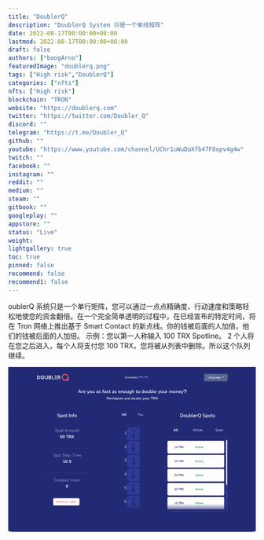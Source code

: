 ```yaml
---
title: "DoublerQ"
description: "DoublerQ System 只是一个单线矩阵"
date: 2022-08-17T00:00:00+08:00
lastmod: 2022-08-17T00:00:00+08:00
draft: false
authors: ["boogArno"]
featuredImage: "doublerq.png"
tags: ["High risk","DoublerQ"]
categories: ["nfts"]
nfts: ["High risk"]
blockchain: "TRON"
website: "https://doublerq.com"
twitter: "https://twitter.com/Doubler_Q"
discord: ""
telegram: "https://t.me/Doubler_Q"
github: ""
youtube: "https://www.youtube.com/channel/UChr1uWuDaXfb47F8opv4g4w"
twitch: ""
facebook: ""
instagram: ""
reddit: ""
medium: ""
steam: ""
gitbook: ""
googleplay: ""
appstore: ""
status: "Live"
weight: 
lightgallery: true
toc: true
pinned: false
recommend: false
recommend1: false
---
```

oublerQ 系统只是一个单行矩阵，您可以通过一点点精确度、行动速度和策略轻松地使您的资金翻倍。在一个完全简单透明的过程中，在已经宣布的特定时间，将在 Tron 网络上推出基于 Smart Contact 的新点线。你的钱被后面的人加倍，他们的钱被后面的人加倍。
示例：您以第一人称输入 100 TRX Spotline。 2 个人将在您之后进入，每个人将支付您 100 TRX，您将被从列表中删除。所以这个队列继续。

![doublerq-dapp-high-risk-tron-image1_3689fabbd8433ff6cdc33f5a9f21d907](doublerq-dapp-high-risk-tron-image1_3689fabbd8433ff6cdc33f5a9f21d907.png)